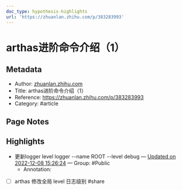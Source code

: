 ```yaml
---
doc_type: hypothesis-highlights
url: 'https://zhuanlan.zhihu.com/p/383283993'
---
```


# arthas进阶命令介绍（1）

## Metadata
- Author: [zhuanlan.zhihu.com]()
- Title: arthas进阶命令介绍（1）
- Reference: https://zhuanlan.zhihu.com/p/383283993
- Category: #article

## Page Notes
## Highlights
- 更新logger level logger --name ROOT --level debug — [Updated on 2022-12-08 15:26:24](https://hyp.is/nuVhNnbJEe2LqNPTVBLKFQ/zhuanlan.zhihu.com/p/383283993) — Group: #Public
    - Annotation: 
- [ ] arthas 修改全局 level 日志级别 #share


